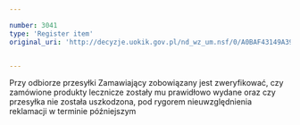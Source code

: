 ```yaml
---

number: 3041
type: 'Register item'
original_uri: 'http://decyzje.uokik.gov.pl/nd_wz_um.nsf/0/A0BAF43149A39E1BC12579DE00284D2A?OpenDocument'


---
```


Przy odbiorze przesyłki Zamawiający zobowiązany jest zweryfikować, czy zamówione produkty lecznicze zostały mu prawidłowo wydane oraz czy przesyłka nie została uszkodzona, pod rygorem nieuwzględnienia reklamacji w terminie późniejszym
